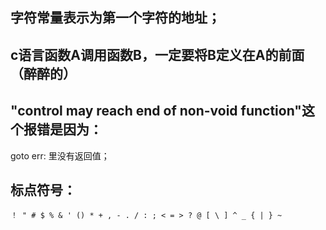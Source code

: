 ## 字符常量表示为第一个字符的地址；
## c语言函数A调用函数B，一定要将B定义在A的前面（醉醉的）
## "control may reach end of non-void function"这个报错是因为：
goto err: 里没有返回值；

## 标点符号：
`！ " # $ % & ' () * + , - . / : ; < = > ? @ [ \ ] ^ _ { | } ~ ` 